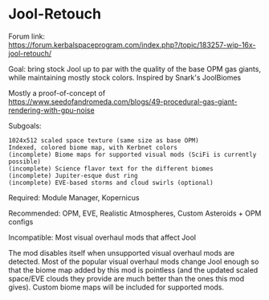 # Jool-Retouch

Forum link:
https://forum.kerbalspaceprogram.com/index.php?/topic/183257-wip-16x-jool-retouch/

 Goal: bring stock Jool up to par with the quality of the base OPM gas giants, while maintaining mostly stock colors. Inspired by Snark's JoolBiomes

Mostly a proof-of-concept of https://www.seedofandromeda.com/blogs/49-procedural-gas-giant-rendering-with-gpu-noise

Subgoals:

    1024x512 scaled space texture (same size as base OPM)
    Indexed, colored biome map, with Kerbnet colors
    (incomplete) Biome maps for supported visual mods (SciFi is currently possible)
    (incomplete) Science flavor text for the different biomes
    (incomplete) Jupiter-esque dust ring
    (incomplete) EVE-based storms and cloud swirls (optional)

Required: Module Manager, Kopernicus

Recommended: OPM, EVE, Realistic Atmospheres, Custom Asteroids + OPM configs

Incompatible: Most visual overhaul mods that affect Jool

The mod disables itself when unsupported visual overhaul mods are detected. Most of the popular visual overhaul mods change Jool enough so that the biome map added by this mod is pointless (and the updated scaled space/EVE clouds they provide are much better than the ones this mod gives). Custom biome maps will be included for supported mods. 
